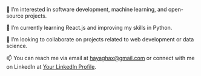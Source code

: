 👀 I’m interested in software development, machine learning, and open-source projects.

🌱 I’m currently learning React.js and improving my skills in Python.

💞️ I’m looking to collaborate on projects related to web development or data science.

📫 You can reach me via email at hayaghax@gmail.com or connect with me on LinkedIn at [Your LinkedIn Profile](https://www.linkedin.com/in/gm-hax-8419a4293/).

<!---
Gmhaxx/Gmhaxx is a ✨ special ✨ repository because its `README.md` (this file) appears on your GitHub profile.
You can click the Preview link to take a look at your changes.
--->
